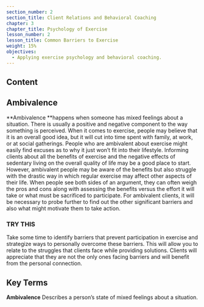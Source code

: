 ```yaml
---
section_number: 2
section_title: Client Relations and Behavioral Coaching
chapter: 3
chapter_title: Psychology of Exercise
lesson_number: 2
lesson_title: Common Barriers to Exercise
weight: 15%
objectives:
  - Applying exercise psychology and behavioral coaching.
---
```


## Content
## Ambivalence

**Ambivalence **happens when someone has mixed feelings about a situation. There is usually a positive and negative component to the way something is perceived. When it comes to exercise, people may believe that it is an overall good idea, but it will cut into time spent with family, at work, or at social gatherings. People who are ambivalent about exercise might easily find excuses as to why it just won’t fit into their lifestyle. Informing clients about all the benefits of exercise and the negative effects of sedentary living on the overall quality of life may be a good place to start. However, ambivalent people may be aware of the benefits but also struggle with the drastic way in which regular exercise may affect other aspects of their life. When people see both sides of an argument, they can often weigh the pros and cons along with assessing the benefits versus the effort it will take or what must be sacrificed to participate. For ambivalent clients, it will be necessary to probe further to find out the other significant barriers and also what might motivate them to take action.

### TRY THIS

Take some time to identify barriers that prevent participation in exercise and strategize ways to personally overcome these barriers. This will allow you to relate to the struggles that clients face while providing solutions. Clients will appreciate that they are not the only ones facing barriers and will benefit from the personal connection.

## Key Terms

**Ambivalence**
Describes a person’s state of mixed feelings about a situation.